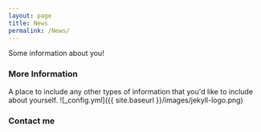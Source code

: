 ```yaml
---
layout: page
title: News
permalink: /News/
---
```


Some information about you!

### More Information

A place to include any other types of information that you'd like to include about yourself.
![_config.yml]({{ site.baseurl }}/images/jekyll-logo.png)


### Contact me
